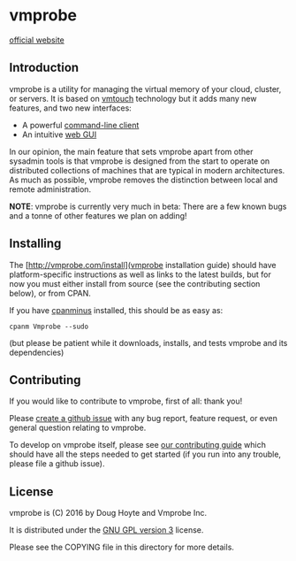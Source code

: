 # vmprobe

[official website](http://vmprobe.com)

## Introduction

vmprobe is a utility for managing the virtual memory of your cloud, cluster, or servers. It is based on [vmtouch](http://hoytech.com/vmtouch/) technology but it adds many new features, and two new interfaces:

* A powerful [command-line client](http://vmprobe.com/command-line)
* An intuitive [web GUI](http://vmprobe.com/web-gui-tutorial)

In our opinion, the main feature that sets vmprobe apart from other sysadmin tools is that vmprobe is designed from the start to operate on distributed collections of machines that are typical in modern architectures. As much as possible, vmprobe removes the distinction between local and remote administration.

**NOTE**: vmprobe is currently very much in beta: There are a few known bugs and a tonne of other features we plan on adding!


## Installing

The [http://vmprobe.com/install](vmprobe installation guide) should have platform-specific instructions as well as links to the latest builds, but for now you must either install from source (see the contributing section below), or from CPAN.

If you have [cpanminus](https://metacpan.org/pod/App::cpanminus) installed, this should be as easy as:

    cpanm Vmprobe --sudo

(but please be patient while it downloads, installs, and tests vmprobe and its dependencies)


## Contributing

If you would like to contribute to vmprobe, first of all: thank you!

Please [create a github issue](https://github.com/vmprobe/vmprobe/issues/new) with any bug report, feature request, or even general question relating to vmprobe.

To develop on vmprobe itself, please see [our contributing guide](http://vmprobe.com/contributing) which should have all the steps needed to get started (if you run into any trouble, please file a github issue).


## License

vmprobe is (C) 2016 by Doug Hoyte and Vmprobe Inc.

It is distributed under the [GNU GPL version 3](https://www.gnu.org/licenses/gpl-3.0-standalone.html) license.

Please see the COPYING file in this directory for more details.
